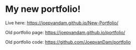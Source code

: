 # My new portfolio!
Live here: https://joepvandam.github.io/New-Portfolio/


Old portfolio page: https://joepvandam.github.io/portfolio/

Old portfolio code: https://github.com/JoepvanDam/portfolio
